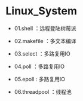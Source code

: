 # Linux_System

- 01.shell ：远程登陆树莓派

- 02.makefile ：多文本编译

- 03.select ：多路复用IO

- 04.poll ：多路复用IO

- 05.epoll : 多路复用IO

- 06.threadpool ：线程池

  